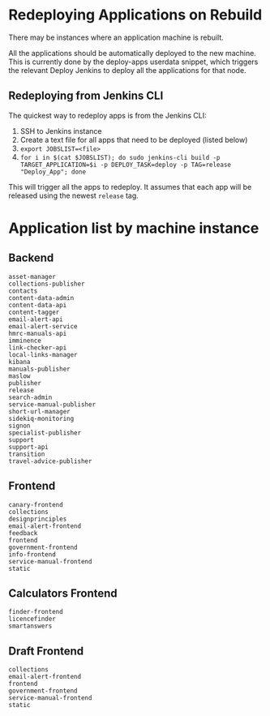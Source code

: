 # Redeploying Applications on Rebuild

There may be instances where an application machine is rebuilt.

All the applications should be automatically deployed to the new
machine. This is currently done by the deploy-apps userdata snippet,
which triggers the relevant Deploy Jenkins to deploy all the
applications for that node.

## Redeploying from Jenkins CLI

The quickest way to redeploy apps is from the Jenkins CLI:

1. SSH to Jenkins instance
2. Create a text file for all apps that need to be deployed (listed below)
3. `export JOBSLIST=<file>`
4. `for i in $(cat $JOBSLIST); do sudo jenkins-cli build -p TARGET_APPLICATION=$i -p DEPLOY_TASK=deploy -p TAG=release "Deploy_App"; done`

This will trigger all the apps to redeploy. It assumes that each app will be released using the newest `release` tag.

# Application list by machine instance

## Backend

```
asset-manager
collections-publisher
contacts
content-data-admin
content-data-api
content-tagger
email-alert-api
email-alert-service
hmrc-manuals-api
imminence
link-checker-api
local-links-manager
kibana
manuals-publisher
maslow
publisher
release
search-admin
service-manual-publisher
short-url-manager
sidekiq-monitoring
signon
specialist-publisher
support
support-api
transition
travel-advice-publisher
```

## Frontend

```
canary-frontend
collections
designprinciples
email-alert-frontend
feedback
frontend
government-frontend
info-frontend
service-manual-frontend
static
```

## Calculators Frontend

```
finder-frontend
licencefinder
smartanswers
```

## Draft Frontend

```
collections
email-alert-frontend
frontend
government-frontend
service-manual-frontend
static
```
